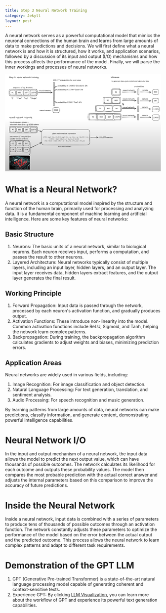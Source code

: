 ```yaml
---
title: Step 3 Neural Network Training
category: Jekyll
layout: post
---
```


A neural network serves as a powerful computational model that mimics the neuronal connections of the human brain and learns from large amounts of data to make predictions and decisions. We will first define what a neural network is and how it is structured, how it works, and application scenarios, followed by a discussion of its input and output (I/O) mechanisms and how this process affects the performance of the model. Finally, we will parse the inner workings and processes of neural networks.

![Neural network training](../assets/neural.png)

# What is a Neural Network?

A neural network is a computational model inspired by the structure and function of the human brain, primarily used for processing and analyzing data. It is a fundamental component of machine learning and artificial intelligence. Here are some key features of neural networks:

## Basic Structure

1. Neurons: The basic units of a neural network, similar to biological neurons. Each neuron receives input, performs a computation, and passes the result to other neurons.
2. Layered Architecture: Neural networks typically consist of multiple layers, including an input layer, hidden layers, and an output layer. The input layer receives data, hidden layers extract features, and the output layer generates the final result.

## Working Principle

1. Forward Propagation: Input data is passed through the network, processed by each neuron's activation function, and gradually produces output.
2. Activation Functions: These introduce non-linearity into the model. Common activation functions include ReLU, Sigmoid, and Tanh, helping the network learn complex patterns.
3. Backpropagation: During training, the backpropagation algorithm calculates gradients to adjust weights and biases, minimizing prediction errors.

## Application Areas

Neural networks are widely used in various fields, including:

1. Image Recognition: For image classification and object detection.
2. Natural Language Processing: For text generation, translation, and sentiment analysis.
3. Audio Processing: For speech recognition and music generation.

By learning patterns from large amounts of data, neural networks can make predictions, classify information, and generate content, demonstrating powerful intelligence capabilities.

# Neural Network I/O

In the input and output mechanism of a neural network, the input data allows the model to predict the next output value, which can have thousands of possible outcomes. The network calculates its likelihood for each outcome and outputs these probability values. The model then compares the most probable prediction with the actual correct answer and adjusts the internal parameters based on this comparison to improve the accuracy of future predictions.

# Inside the Neural Network

Inside a neural network, input data is combined with a series of parameters to produce tens of thousands of possible outcomes through an activation function. The network constantly adjusts these parameters to optimize the performance of the model based on the error between the actual output and the predicted outcome. This process allows the neural network to learn complex patterns and adapt to different task requirements.

# Demonstration of the GPT LLM
1. GPT (Generative Pre-trained Transformer) is a state-of-the-art natural language processing model capable of generating coherent and context-sensitive texts.
2. Experience GPT: By clicking [LLM Visualization](https://bbycroft.net/llm), you can learn more about the workflow of GPT and experience its powerful text generation capabilities.
